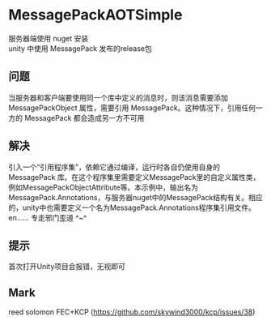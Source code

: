 # MessagePackAOTSimple

服务器端使用 nuget 安装<br/>
unity 中使用 MessagePack 发布的release包<br/>

## 问题
当服务器和客户端要使用同一个库中定义的消息时，则该消息需要添加 MessagePackObject 属性，需要引用 MessagePack。这种情况下，引用任何一方的 MessagePack 都会造成另一方不可用

## 解决
引入一个“引用程序集”，依赖它通过编译，运行时各自仍使用自身的 MessagePack 库。在这个程序集里需要定义MessagePack里的自定义属性类，例如MessagePackObjectAttribute等。本示例中，输出名为 MessagePack.Annotations，与服务器nuget中的MessagePack结构有关。相应的，unity中也需要定义一个名为MessagePack.Annotations程序集引用文件。
en...... 专走邪门歪道 ^~^

## 提示
首次打开Unity项目会报错，无视即可

## Mark
reed solomon FEC+KCP (https://github.com/skywind3000/kcp/issues/38)